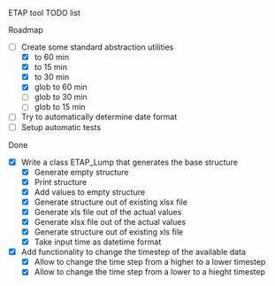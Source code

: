 ETAP tool TODO list

Roadmap
-[ ] Create some standard abstraction utilities
    -[x] to 60 min
    -[x] to 15 min
    -[x] to 30 min
    -[x] glob to 60 min
    -[ ] glob to 30 min
    -[ ] glob to 15 min
-[ ] Try to automatically determine date format
-[ ] Setup automatic tests

Done
-[x] Write a class ETAP_Lump that generates the base structure
    -[x] Generate empty structure 
    -[x] Print structure
    -[x] Add values to empty structure
    -[x] Generate structure out of existing xlsx file
    -[x] Generate xls file out of the actual values
    -[x] Generate xlsx file out of the actual values
    -[x] Generate structure out of existing xls file
    -[x] Take input time as datetime format
-[x] Add functionality to change the timestep of the available data
    -[x] Allow to change the time step from a higher to a lower timestep
    -[x] Allow to change the time step from a lower to a hieght timestep
